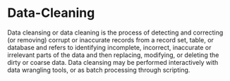 # Data-Cleaning

Data cleansing or data cleaning is the process of detecting and correcting (or removing) corrupt or inaccurate records from a record set, 
table, or database and refers to identifying incomplete, incorrect, inaccurate or irrelevant parts of the data and then replacing, 
modifying, or deleting the dirty or coarse data.
Data cleansing may be performed interactively with data wrangling tools, or as batch processing through scripting.
